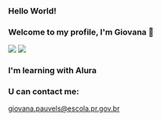 ### Hello World!

### Welcome to my profile, I'm Giovana 🤍

![](https://media.tenor.com/tJyK18R2CUMAAAAC/billie-eilish.gif) ![](https://tenor.com/bZrG8.gif)

### I'm learning with Alura
### U can contact me: 
giovana.pauvels@escola.pr.gov.br

